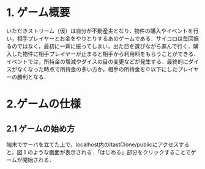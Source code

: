 # 1. ゲーム概要
いただきストリーム（仮）は自分が不動産主となり，物件の購入やイベントを行い，相手プレイヤーとお金をやりとりするあのゲームである．サイコロは毎回振るのではなく，最初に一斉に振ってしまい，出た目を選びながら進んで行く．購入した物件に相手プレイヤーが止まると相手から利用料をもらうことができる．イベントでは，所持金の増減やダイスの目の変更などが発生する．最終的にダイスがなくなった時点で所持金の多い方か，相手の所持金を０以下にしたプレイヤーの勝利となる．

# 2.ゲームの仕様
## 2.1 ゲームの始め方
端末でサーバを立てた上で，localhost内のItastClone/publicにアクセスすると，図１のような画面が表示される．「はじめる」部分をクリックすることでゲームが開始される．
